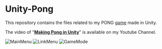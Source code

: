 # Unity-Pong
This repository contains the files related to my PONG [game](https://sharemygame.com/@Reaver/unity-pong) made in Unity.

The video of "<b>[Making Pong in Unity](https://youtu.be/3PKY2P_fuUw)</b>" is available on my Youtube Channel.

![MainMenu](https://connect-prd-cdn.unity.com/20200113/p/images/c8fd488f-5b82-4bd8-9c0a-3ebc2cac10ce_Windows_Screenshot_2020.01.13___22.09.47.27.png.1600x0x1.webp)
![LinkMenu](https://connect-prd-cdn.unity.com/20200113/p/images/68f2a557-f9a1-4a64-9d7c-389baa75ce13_Windows_Screenshot_2020.01.13___22.11.27.89.png.1600x0x1.webp)
![GameMode](https://connect-prd-cdn.unity.com/20200113/p/images/27d429fa-e7de-49e8-9a80-7da0623e6617_Windows_Screenshot_2020.01.13___22.11.40.45.png.1600x0x1.webp)
